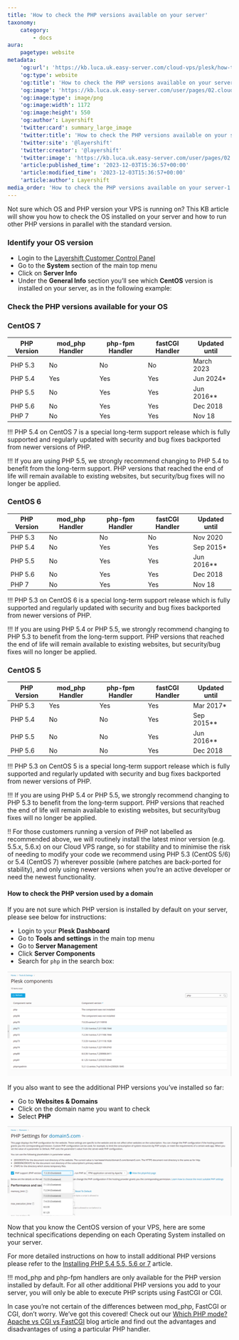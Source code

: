 ```yaml
---
title: 'How to check the PHP versions available on your server'
taxonomy:
    category:
        - docs
aura:
    pagetype: website
metadata:
    'og:url': 'https://kb.luca.uk.easy-server.com/cloud-vps/plesk/how-to-check-the-php-versions-available-on-your-server'
    'og:type': website
    'og:title': 'How to check the PHP versions available on your server |  Layershift KB'
    'og:image': 'https://kb.luca.uk.easy-server.com/user/pages/02.cloud-vps/04.plesk/09.how-to-check-the-php-versions-available-on-your-server/How to check the PHP versions available on your server-1.png'
    'og:image:type': image/png
    'og:image:width': 1172
    'og:image:height': 550
    'og:author': Layershift
    'twitter:card': summary_large_image
    'twitter:title': 'How to check the PHP versions available on your server |  Layershift KB'
    'twitter:site': '@layershift'
    'twitter:creator': '@layershift'
    'twitter:image': 'https://kb.luca.uk.easy-server.com/user/pages/02.cloud-vps/04.plesk/09.how-to-check-the-php-versions-available-on-your-server/How to check the PHP versions available on your server-1.png'
    'article:published_time': '2023-12-03T15:36:57+00:00'
    'article:modified_time': '2023-12-03T15:36:57+00:00'
    'article:author': Layershift
media_order: 'How to check the PHP versions available on your server-1.png,How to check the PHP versions available on your server-2.png'
---
```


Not sure which OS and PHP version your VPS is running on? This KB article will show you how to check the OS installed on your server and how to run other PHP versions in parallel with the standard version.

### Identify your OS version

* Login to the [Layershift Customer Control Panel](https://control.layershift.com)
* Go to the **System** section of the main top menu
* Click on **Server Info**
* Under the **General Info** section you’ll see which **CentOS** version is installed on your server, as in the following example:

### Check the PHP versions available for your OS

### CentOS 7

| PHP Version | mod_php Handler | php-fpm Handler | fastCGI Handler | Updated until 
------------------  | -----------------------  | ---------------------- | ---------------------  | -----------------
|      PHP 5.3       |     No    |     No    |   No  | March 2023 |
|      PHP 5.4       |    Yes   |   Yes   |   Yes  |  Jun 2024*   |
|      PHP 5.5       |    No    |   Yes   |   Yes  |  Jun 2016**   |
|      PHP 5.6       |    No    |   Yes   |   Yes  |   Dec 2018  | 
|      PHP 7          |   No     |   Yes   |   Yes  |  Nov 18       |

!!! PHP 5.4 on CentOS 7 is a special long-term support release which is fully supported and regularly updated with security and bug fixes backported from newer versions of PHP.

!!! If you are using PHP 5.5, we strongly recommend changing to PHP 5.4 to benefit from the long-term support. PHP versions that reached the end of life will remain available to existing websites, but security/bug fixes will no longer be applied.

### CentOS 6

| PHP Version | mod_php Handler | php-fpm Handler | fastCGI Handler | Updated until 
------------------  | -----------------------  | ---------------------- | ---------------------  | -----------------
|      PHP 5.3       |     No    |     No    |   No  | Nov 2020 |
|      PHP 5.4       |    No   |   Yes   |   Yes  |  Sep 2015*   |
|      PHP 5.5       |    No    |   Yes   |   Yes  |  Jun 2016**   |
|      PHP 5.6       |    No    |   Yes   |   Yes  |   Dec 2018  | 
|      PHP 7          |   No     |   Yes   |   Yes  |  Nov 18       |

!!! PHP 5.3 on CentOS 6 is a special long-term support release which is fully supported and regularly updated with security and bug fixes backported from newer versions of PHP.

!!! If you are using PHP 5.4 or PHP 5.5, we strongly recommend changing to PHP 5.3 to benefit from the long-term support. PHP versions that reached the end of life will remain available to existing websites, but security/bug fixes will no longer be applied.

### CentOS 5

| PHP Version | mod_php Handler | php-fpm Handler | fastCGI Handler | Updated until 
------------------  | -----------------------  | ---------------------- | ---------------------  | -----------------
|      PHP 5.3       |     Yes    |     Yes    |   Yes  | Mar 2017* |
|      PHP 5.4       |    No   |   No   |   Yes  |  Sep 2015**   |
|      PHP 5.5       |    No    |   No   |   Yes  |  Jun 2016**   |
|      PHP 5.6       |    No    |   No   |   Yes  |   Dec 2018  | 

!!! PHP 5.3 on CentOS 5 is a special long-term support release which is fully supported and regularly updated with security and bug fixes backported from newer versions of PHP.

!!! If you are using PHP 5.4 or PHP 5.5, we strongly recommend changing to PHP 5.3 to benefit from the long-term support. PHP versions that reached the end of life will remain available to existing websites, but security/bug fixes will no longer be applied.

!! For those customers running a version of PHP not labelled as recommended above, we will routinely install the latest minor version (e.g. 5.5.x, 5.6.x) on our Cloud VPS range, so for stability and to minimise the risk of needing to modify your code we recommend using PHP 5.3 (CentOS 5/6) or 5.4 (CentOS 7) wherever possible (where patches are back-ported for stability), and only using newer versions when you’re an active developer or need the newest functionality.

#### How to check the PHP version used by a domain

If you are not sure which PHP version is installed by default on your server, please see below for instructions:

* Login to your **Plesk Dashboard**
* Go to **Tools and settings** in the main top menu
* Go to **Server Management**
* Click **Server Components**
* Search for `php` in the search box:

![How%20to%20check%20the%20PHP%20versions%20available%20on%20your%20server-1](How%20to%20check%20the%20PHP%20versions%20available%20on%20your%20server-1.png "How%20to%20check%20the%20PHP%20versions%20available%20on%20your%20server-1")

If you also want to see the additional PHP versions you’ve installed so far:

* Go to **Websites & Domains**
* Click on the domain name you want to check
* Select **PHP**

![How%20to%20check%20the%20PHP%20versions%20available%20on%20your%20server-2](How%20to%20check%20the%20PHP%20versions%20available%20on%20your%20server-2.png "How%20to%20check%20the%20PHP%20versions%20available%20on%20your%20server-2")

Now that you know the CentOS version of your VPS, here are some technical specifications depending on each Operating System installed on your server.

For more detailed instructions on how to install additional PHP versions please refer to the [Installing PHP 5.4 5.5, 5.6 or 7](/installing-php-plesk) article.

!!! mod_php and php-fpm handlers are only available for the PHP version installed by default. For all other additional PHP versions you add to your server, you will only be able to execute PHP scripts using FastCGI or CGI.

In case you’re not certain of the differences between mod_php, FastCGI or CGI, don’t worry. We’ve got this covered! Check out our [Which PHP mode? Apache vs CGI vs FastCGI](http://blog.layershift.com/which-php-mode-apache-vs-cgi-vs-fastcgi/) blog article and find out the advantages and disadvantages of using a particular PHP handler.